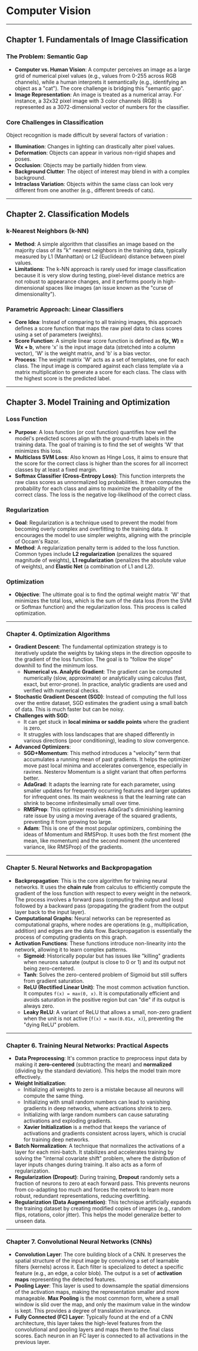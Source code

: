 # Computer Vision
***
## Chapter 1. Fundamentals of Image Classification
### The Problem: Semantic Gap
- **Computer vs. Human Vision**: A computer perceives an image as a large grid of numerical pixel values (e.g., values from 0-255 across RGB channels), while a human interprets it semantically (e.g., identifying an object as a "cat"). The core challenge is bridging this "semantic gap".
- **Image Representation**: An image is treated as a numerical array. For instance, a 32x32 pixel image with 3 color channels (RGB) is represented as a 3072-dimensional vector of numbers for the classifier.

### Core Challenges in Classification
Object recognition is made difficult by several factors of variation :
- **Illumination**: Changes in lighting can drastically alter pixel values.
- **Deformation**: Objects can appear in various non-rigid shapes and poses.
- **Occlusion**: Objects may be partially hidden from view.
- **Background Clutter**: The object of interest may blend in with a complex background.
- **Intraclass Variation**: Objects within the same class can look very different from one another (e.g., different breeds of cats).
***
## Chapter 2. Classification Models
### k-Nearest Neighbors (k-NN)
- **Method**: A simple algorithm that classifies an image based on the majority class of its "k" nearest neighbors in the training data, typically measured by L1 (Manhattan) or L2 (Euclidean) distance between pixel values.
- **Limitations**: The k-NN approach is rarely used for image classification because it is very slow during testing, pixel-level distance metrics are not robust to appearance changes, and it performs poorly in high-dimensional spaces like images (an issue known as the "curse of dimensionality").

### Parametric Approach: Linear Classifiers
- **Core Idea**: Instead of comparing to all training images, this approach defines a score function that maps the raw pixel data to class scores using a set of parameters (weights).
- **Score Function**: A simple linear score function is defined as **f(x, W) = Wx + b**, where 'x' is the input image data (stretched into a column vector), 'W' is the weight matrix, and 'b' is a bias vector.
- **Process**: The weight matrix 'W' acts as a set of templates, one for each class. The input image is compared against each class template via a matrix multiplication to generate a score for each class. The class with the highest score is the predicted label.
***
## Chapter 3. Model Training and Optimization
### Loss Function
- **Purpose**: A loss function (or cost function) quantifies how well the model's predicted scores align with the ground-truth labels in the training data. The goal of training is to find the set of weights 'W' that minimizes this loss.
- **Multiclass SVM Loss**: Also known as Hinge Loss, it aims to ensure that the score for the correct class is higher than the scores for all incorrect classes by at least a fixed margin.
- **Softmax Classifier (Cross-Entropy Loss)**: This function interprets the raw class scores as unnormalized log probabilities. It then computes the probability for each class and aims to maximize the probability of the correct class. The loss is the negative log-likelihood of the correct class.

### Regularization
- **Goal**: Regularization is a technique used to prevent the model from becoming overly complex and overfitting to the training data. It encourages the model to use simpler weights, aligning with the principle of Occam's Razor.
- **Method**: A regularization penalty term is added to the loss function. Common types include **L2 regularization** (penalizes the squared magnitude of weights), **L1 regularization** (penalizes the absolute value of weights), and **Elastic Net** (a combination of L1 and L2).

### Optimization
- **Objective**: The ultimate goal is to find the optimal weight matrix 'W' that minimizes the total loss, which is the sum of the data loss (from the SVM or Softmax function) and the regularization loss. This process is called optimization.

---

### **Chapter 4. Optimization Algorithms**
- **Gradient Descent**: The fundamental optimization strategy is to iteratively update the weights by taking steps in the direction opposite to the gradient of the loss function. The goal is to "follow the slope" downhill to find the minimum loss.
    - **Numerical vs. Analytic Gradient**: The gradient can be computed numerically (slow, approximate) or analytically using calculus (fast, exact, but error-prone). In practice, analytic gradients are used and verified with numerical checks.
- **Stochastic Gradient Descent (SGD)**: Instead of computing the full loss over the entire dataset, SGD estimates the gradient using a small batch of data. This is much faster but can be noisy.
- **Challenges with SGD**:
    - It can get stuck in **local minima or saddle points** where the gradient is zero.
    - It struggles with loss landscapes that are shaped differently in various directions (poor conditioning), leading to slow convergence.
- **Advanced Optimizers**:
    - **SGD+Momentum**: This method introduces a "velocity" term that accumulates a running mean of past gradients. It helps the optimizer move past local minima and accelerates convergence, especially in ravines. Nesterov Momentum is a slight variant that often performs better.
    - **AdaGrad**: It adapts the learning rate for each parameter, using smaller updates for frequently occurring features and larger updates for infrequent ones. Its main weakness is that the learning rate can shrink to become infinitesimally small over time.
    - **RMSProp**: This optimizer resolves AdaGrad's diminishing learning rate issue by using a moving average of the squared gradients, preventing it from growing too large.
    - **Adam**: This is one of the most popular optimizers, combining the ideas of Momentum and RMSProp. It uses both the first moment (the mean, like momentum) and the second moment (the uncentered variance, like RMSProp) of the gradients.
---
### **Chapter 5. Neural Networks and Backpropagation**
- **Backpropagation**: This is the core algorithm for training neural networks. It uses the **chain rule** from calculus to efficiently compute the gradient of the loss function with respect to every weight in the network. The process involves a forward pass (computing the output and loss) followed by a backward pass (propagating the gradient from the output layer back to the input layer).
- **Computational Graphs**: Neural networks can be represented as computational graphs, where nodes are operations (e.g., multiplication, addition) and edges are the data flow. Backpropagation is essentially the process of computing gradients on this graph.
- **Activation Functions**: These functions introduce non-linearity into the network, allowing it to learn complex patterns.
    - **Sigmoid**: Historically popular but has issues like "killing" gradients when neurons saturate (output is close to 0 or 1) and its output not being zero-centered.
    - **Tanh**: Solves the zero-centered problem of Sigmoid but still suffers from gradient saturation.
    - **ReLU (Rectified Linear Unit)**: The most common activation function. It computes `f(x) = max(0, x)`. It is computationally efficient and avoids saturation in the positive region but can "die" if its output is always zero.
    - **Leaky ReLU**: A variant of ReLU that allows a small, non-zero gradient when the unit is not active (`f(x) = max(0.01x, x)`), preventing the "dying ReLU" problem.
---
### **Chapter 6. Training Neural Networks: Practical Aspects**
- **Data Preprocessing**: It's common practice to preprocess input data by making it **zero-centered** (subtracting the mean) and **normalized** (dividing by the standard deviation). This helps the model train more effectively.
- **Weight Initialization**:
    - Initializing all weights to zero is a mistake because all neurons will compute the same thing.
    - Initializing with small random numbers can lead to vanishing gradients in deep networks, where activations shrink to zero.
    - Initializing with large random numbers can cause saturating activations and exploding gradients.
    - **Xavier Initialization** is a method that keeps the variance of activations and gradients consistent across layers, which is crucial for training deep networks.
- **Batch Normalization**: A technique that normalizes the activations of a layer for each mini-batch. It stabilizes and accelerates training by solving the "internal covariate shift" problem, where the distribution of layer inputs changes during training. It also acts as a form of regularization.
- **Regularization (Dropout)**: During training, **Dropout** randomly sets a fraction of neurons to zero at each forward pass. This prevents neurons from co-adapting too much and forces the network to learn more robust, redundant representations, reducing overfitting.
- **Regularization (Data Augmentation)**: This technique artificially expands the training dataset by creating modified copies of images (e.g., random flips, rotations, color jitter). This helps the model generalize better to unseen data.
---
### **Chapter 7. Convolutional Neural Networks (CNNs)**
- **Convolution Layer**: The core building block of a CNN. It preserves the spatial structure of the input image by convolving a set of learnable filters (kernels) across it. Each filter is specialized to detect a specific feature (e.g., an edge, a color blob). The output is a set of **activation maps** representing the detected features.
- **Pooling Layer**: This layer is used to downsample the spatial dimensions of the activation maps, making the representation smaller and more manageable. **Max Pooling** is the most common form, where a small window is slid over the map, and only the maximum value in the window is kept. This provides a degree of translation invariance.
- **Fully Connected (FC) Layer**: Typically found at the end of a CNN architecture, this layer takes the high-level features from the convolutional and pooling layers and maps them to the final class scores. Each neuron in an FC layer is connected to all activations in the previous layer.


